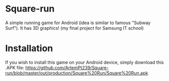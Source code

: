 # Square-run
A simple running game for Android  (idea is similar to famous "Subway Surf"). It has 3D graphics! (my final project for Samsung IT school)

# Installation 
If you wish to install this game on your Android device, simply download this .APK file: 
https://github.com/ArtemPt239/Square-run/blob/master/out/production/Square%20Run/Square%20Run.apk

